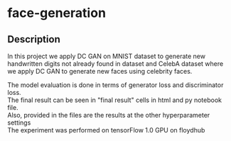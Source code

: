 # face-generation

## Description
In this project we apply DC GAN on MNIST dataset to generate new handwritten digits not already found in dataset and CelebA dataset
where we apply DC GAN to generate new faces using celebrity faces.

The model evaluation is done in terms of generator loss and discriminator loss.
<br/>
The final result can be seen in "final result" cells in html and py notebook file.
<br/>
Also, provided in the files are the results at the other hyperparameter settings
<br/>
The experiment was performed on tensorFlow 1.0 GPU on floydhub
